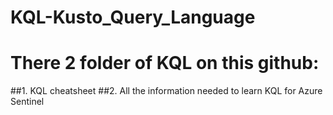 # KQL-Kusto_Query_Language

# There 2 folder of KQL on this github:
  ##1. KQL cheatsheet
  ##2. All the information needed to learn KQL for Azure Sentinel
